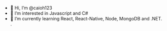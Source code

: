 - 👋 Hi, I’m @caioh123
- 👀 I’m interested in Javascript and C#
- 🌱 I’m currently learning React, React-Native, Node, MongoDB and .NET.
.

<!---
caioh123/caioh123 is a ✨ special ✨ repository because its `README.md` (this file) appears on your GitHub profile.
You can click the Preview link to take a look at your changes.
--->
